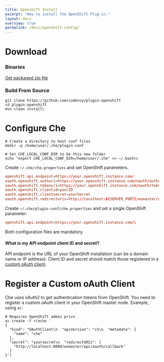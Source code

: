 ```yaml
---
title: Openshift Install
excerpt: "How to install the OpenShift Plug-in."
layout: docs
overview: true
permalink: /docs/openshift-config/
---
```

# Download  
### Binaries
[Get packaged zip file](http://maven.codenvycorp.com/content/repositories/codenvy-public-snapshots/org/eclipse/che/openshift-plugin-assembly-main/)

### Build From Source
```shell  
git clone https://github.com/codenvy/plugin-openshift
cd plugin-openshift
mvn clean install\
```

# Configure Che  

```shell  
# Create a directory to host conf files
mkdir -p /home/user/.che/plugin-conf

# Set CHE_LOCAL_CONF_DIR to be this new folder
echo "export CHE_LOCAL_CONF_DIR=/home/user/.che" >> ~/.bashrc
```
Create `~/.che/che.properties` and set OpenShift parameters.
```toml  
openshift.api.endpoint=https://your.openshift.instance.com/
oauth.openshift.authuri=https://your.openshift.instance.com/oauth/authorize
oauth.openshift.tokenuri=https://your.openshift.instance.com/oauth/token
oauth.openshift.clientid=yourID
oauth.openshift.clientsecret=yourSecret
oauth.openshift.redirecturis=http://localhost:${SERVER_PORT}/wsmaster/api/oauth/callback\
```
Create `~/.che/plugin-conf/che.properties` and set a single OpenShift parameter:
```toml  
openshift.api.endpoint=https://your.openshift.instance.com/\
```
Both configuration files are mandatory.
#### What is my API endpoint client ID and secret?
API endpoint is the URL of your OpenShift installation (can be a domain name or IP address). Client ID and secret should match those registered in a [custom oAuth client](#register-a-custom-oauth-client).  


# Register a Custom oAuth Client  
Che uses oAuth2 to get authentication tokens from OpenShift. You need to register a custom oAuth client in your OpenShift master node. Example, using `oc`:
```shell  
# Requires OpenShift admin privs
oc create -f <(echo '
{
  "kind": "OAuthClient\n  "apiVersion": "v1\n  "metadata": {
    "name": "che"
  },
  "secret": "yoursecret\n  "redirectURIs": [
    "http://localhost:8080/wsmaster/api/oauth/callback"
  ]
}')
```
